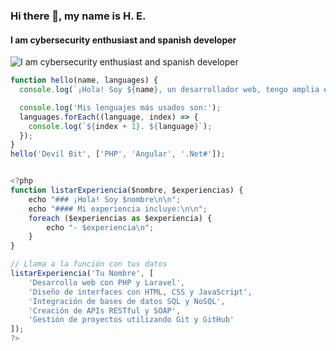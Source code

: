 ### Hi there 👋, my name is H. E.
#### I am cybersecurity enthusiast and spanish developer
![I am cybersecurity enthusiast and spanish developer](https://media.giphy.com/media/du3J3cXyzhj75IOgvA/giphy.gif)

```javascript
function hello(name, languages) {
  console.log(`¡Hola! Soy ${name}, un desarrollador web, tengo amplia experiencia en los siguientes lenguajes:`);

  console.log('Mis lenguajes más usados son:');
  languages.forEach((language, index) => {
    console.log(`${index + 1}. ${language}`);
  });
}
hello('Devil Bit', ['PHP', 'Angular', '.Net#']);


<?php
function listarExperiencia($nombre, $experiencias) {
    echo "### ¡Hola! Soy $nombre\n\n";
    echo "#### Mi experiencia incluye:\n\n";
    foreach ($experiencias as $experiencia) {
        echo "- $experiencia\n";
    }
}

// Llama a la función con tus datos
listarExperiencia('Tu Nombre', [
    'Desarrollo web con PHP y Laravel',
    'Diseño de interfaces con HTML, CSS y JavaScript',
    'Integración de bases de datos SQL y NoSQL',
    'Creación de APIs RESTful y SOAP',
    'Gestión de proyectos utilizando Git y GitHub'
]);
?>
